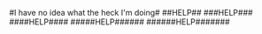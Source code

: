 #I have no idea what the heck I'm doing#
##HELP##
###HELP###
####HELP####
#####HELP######
######HELP#######